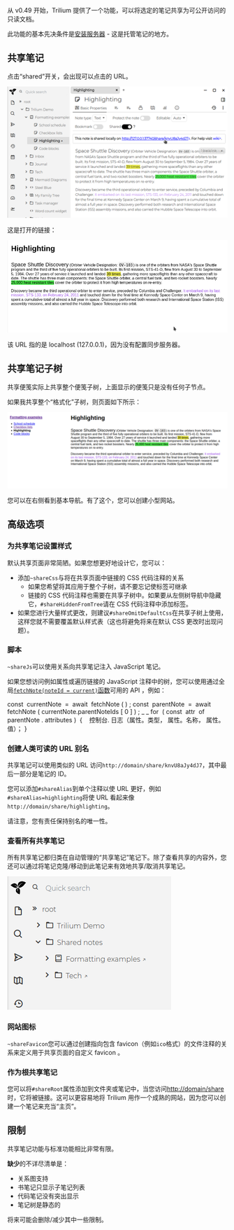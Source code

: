 从 v0.49 开始，Trilium 提供了一个功能，可以将选定的笔记共享为可公开访问的只读文档。

此功能的基本先决条件是[安装服务器](./服务器安装.md) - 这是托管笔记的地方。

**共享笔记**
--------

点击“shared”开关，会出现可以点击的 URL。

![](images/share-single-note.png)

这是打开的链接：
  
![](images/share-single-note-web.png)

该 URL 指的是 localhost (127.0.0.1)，因为没有配置同步服务器。

**共享笔记子树**
----------

共享便笺实际上共享整个便笺子树，上面显示的便笺只是没有任何子节点。

如果我共享整个“格式化”子树，则页面如下所示：

![](images/share-multiple-notes-web.png)

您可以在右侧看到基本导航。有了这个，您可以创建小型网站。

**高级选项**
--------

### **为共享笔记设置样式**

默认共享页面非常简陋。如果您想更好地设计它，您可以：

*   添加`~shareCss`与将在共享页面中链接的 CSS 代码注释的关系
    *   如果您希望将其应用于整个子树，请不要忘记使标签可继承
    *   链接的 CSS 代码注释也需要在共享子树中。如果要从左侧树导航中隐藏它，`#shareHiddenFromTree`请在 CSS 代码注释中添加标签。
*   如果您进行大量样式更改，则建议`#shareOmitDefaultCss`在共享子树上使用，这样您就不需要覆盖默认样式表（这也将避免将来在默认 CSS 更改时出现问题）。

### **脚本**

`~shareJs`可以使用关系向共享笔记注入 JavaScript 笔记。

如果您想访问例如属性或遍历链接的 JavaScript 注释中的树，您可以使用通过全局[`fetchNote(noteId = current)`函数](https://github.com/zadam/trilium/blob/master/src/public/app/share.js)可用的 API ，例如：

const  currentNote  =  await  fetchNote ( ) ; const  parentNote  =  await  fetchNote ( currentNote.parentNoteIds [ 0 ] ) ; _ _ for  ( const  attr  of  parentNote . attributes )  {    控制台. 日志（属性。类型， 属性。名称， 属性。值）； }

### **创建人类可读的 URL 别名**

共享笔记可以使用类似的 URL 访问`http://domain/share/knvU8aJy4dJ7`，其中最后一部分是笔记的 ID。

您可以添加`#shareAlias`到单个注释以使 URL 更好，例如`#shareAlias=highlighting`将使 URL 看起来像`http://domain/share/highlighting`。

请注意，您有责任保持别名的唯一性。

### **查看所有共享笔记**

所有共享笔记都归类在自动管理的“共享笔记”笔记下。除了查看共享的内容外，您还可以通过将笔记克隆/移动到此笔记来有效地共享/取消共享笔记。

![](images/shared-list.png)

### **网站图标**

`~shareFavicon`您可以通过创建指向包含 favicon（例如`ico`格式）的文件注释的关系来定义用于共享页面的自定义 favicon 。

### **作为根共享笔记**

您可以将`#shareRoot`属性添加到文件夹或笔记中，当您访问[http://domain/share](http://domain/share)时，它将被链接。这可以更容易地将 Trilium 用作一个成熟的网站，因为您可以创建一个笔记来充当“主页”。

**限制**
------

共享笔记功能与标准功能相比非常有限。

**缺少**的不详尽清单是：

*   关系图支持
*   书笔记只显示子笔记列表
*   代码笔记没有突出显示
*   笔记树是静态的

将来可能会删除/减少其中一些限制。